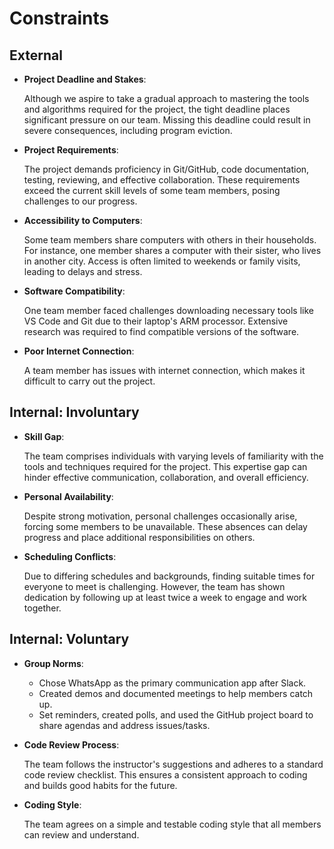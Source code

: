 # Constraints  

## External  

- **Project Deadline and Stakes**:  
  
  Although we aspire to take a gradual approach to mastering the tools and
  algorithms required for the project, the tight deadline places significant
  pressure on our team. Missing this deadline could result in severe
  consequences, including program eviction.  

- **Project Requirements**:  
  
  The project demands proficiency in Git/GitHub, code documentation, testing,
  reviewing, and effective collaboration. These requirements exceed the current
  skill levels of some team members, posing challenges to our progress.  

- **Accessibility to Computers**:  
  
  Some team members share computers with others in their households. For
  instance, one member shares a computer with their sister, who lives in
  another city. Access is often limited to weekends or family visits, leading
  to delays and stress.  

- **Software Compatibility**:  

  One team member faced challenges downloading necessary tools like VS Code and
  Git due to their laptop's ARM processor. Extensive research was required to
  find compatible versions of the software.

- **Poor Internet Connection**:

  A team member has issues with internet connection, which makes it difficult
  to carry out the project.

## Internal: Involuntary  

- **Skill Gap**:  
  
  The team comprises individuals with varying levels of familiarity with the
  tools and techniques required for the project. This expertise gap can hinder
  effective communication, collaboration, and overall efficiency.  

- **Personal Availability**:  
  
  Despite strong motivation, personal challenges occasionally arise, forcing
  some members to be unavailable. These absences can delay progress and place
  additional responsibilities on others.  

- **Scheduling Conflicts**:  

  Due to differing schedules and backgrounds, finding suitable times for
  everyone to meet is challenging. However, the team has shown dedication by
  following up at least twice a week to engage and work together.  

## Internal: Voluntary  

- **Group Norms**:  

  - Chose WhatsApp as the primary communication app after Slack.  
  - Created demos and documented meetings to help members catch up.  
  - Set reminders, created polls, and used the GitHub project board to share
  agendas and address issues/tasks.  

- **Code Review Process**:  

  The team follows the instructor's suggestions and adheres to a standard code
  review checklist. This ensures a consistent approach to coding and builds
  good habits for the future.  

- **Coding Style**:

  The team agrees on a simple and testable coding style that all members can
  review and understand.  
